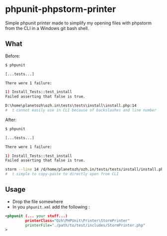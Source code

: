 # phpunit-phpstorm-printer

Simple phpunit printer made to simplify my opening files with phpstorm from the CLI in a Windows git bash shell.

## What

Before:
```sh
$ phpunit

[...tests...]

There were 1 failure:

1) Install_Tests::test_install
Failed asserting that false is true.

D:\home\planetozh\ozh.in\tests\tests\install\install.php:14
#  ⮤ cannot easily use in CLI because of backslashes and line number
```

After:
```sh
$ phpunit

[...tests...]

There were 1 failure:

1) Install_Tests::test_install
Failed asserting that false is true.

storm --line 14 /d/home/planetozh/ozh.in/tests/tests/install/install.php
#  ⮤ simple to copy-paste to directly open from CLI
```

## Usage

* Drop the file somewhere
* In you `phpunit.xml` add the following :  
```xml
<phpunit (... your stuff...)
         printerClass="Ozh\PHPUnit\Printer\StormPrinter"
         printerFile="./path/to/test/includes/StormPrinter.php"
>
```


